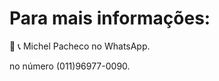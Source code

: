 
# Para mais informações: 

📲 📞 Michel Pacheco no WhatsApp.<p><a href="https://wa.me/message/L2W26WS2QTOHB1"></a></p> no número (011)96977-0090.

<p><a href="@Michelimovel"></a></p>  

<p><a href="m.me/Michelimovel"></a></p>

<p><a href="https://www.instagram.com/michel_imoveis/"></a></p>

